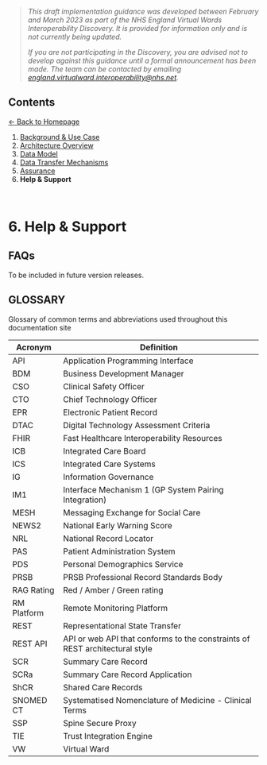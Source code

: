 > *This draft implementation guidance was developed between February and March 2023 as part of the NHS England Virtual Wards Interoperability Discovery. It is provided for information only and is not currently being updated.* 
>
> *If you are not participating in the Discovery, you are advised not to develop against this guidance until a formal announcement has been made. The team can be contacted by emailing england.virtualward.interoperability@nhs.net.*


## Contents
[&larr; Back to Homepage](/README.md)
1. [Background & Use Case](/1_Background.md)
2. [Architecture Overview](/2_Architecture.md)
3. [Data Model](/3_Data_Model.md)
4. [Data Transfer Mechanisms](/4_Data_Transfer_Mechanisms.md)
5. [Assurance](/5_Assurance.md)
6. **Help & Support**

<br>

# 6. Help & Support

## FAQs
To be included in future version releases.

## GLOSSARY
Glossary of common terms and abbreviations used throughout this documentation site

| Acronym | Definition |
| --- | --- |
| API | Application Programming Interface |
| BDM | Business Development Manager |
| CSO | Clinical Safety Officer |
| CTO |	Chief Technology Officer |
| EPR | Electronic Patient Record |
| DTAC | Digital Technology Assessment Criteria  |
| FHIR | Fast Healthcare Interoperability Resources |
| ICB | Integrated Care Board |
| ICS | Integrated Care Systems |
| IG | Information Governance |
| IM1 | Interface Mechanism 1 (GP System Pairing Integration) |
| MESH | Messaging Exchange for Social Care |
| NEWS2 | National Early Warning Score |
| NRL | National Record Locator |
| PAS | Patient Administration System |
| PDS | Personal Demographics Service |
| PRSB | PRSB Professional Record Standards Body |
| RAG Rating | Red / Amber / Green rating |
| RM Platform | Remote Monitoring Platform |
| REST | Representational State Transfer |
| REST API | API or web API that conforms to the constraints of REST architectural style |
| SCR | Summary Care Record |
| SCRa | Summary Care Record Application |
| ShCR | Shared Care Records |
| SNOMED CT | Systematised Nomenclature of Medicine - Clinical Terms |
| SSP | Spine Secure Proxy |
| TIE | Trust Integration Engine |
| VW | Virtual Ward |
